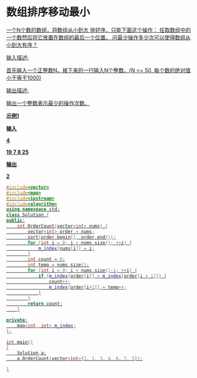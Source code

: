 # 数组排序移动最小

<u>一个N个数的数组，将数组从小到大 排好序，只能下面这个操作：
任取数组中的一个数然后将它放置在数组的最后一个位置。
问最少操作多少次可以使得数组从小到大有序？

输入描述:

首先输入一个正整数N，接下来的一行输入N个整数。(N <= 50, 每个数的绝对值小于等于1000)

输出描述:

输出一个整数表示最少的操作次数。

**示例1**

**输入**

**4**

**19 7 8 25**

**输出**

**2**

```c++
#include<vector>
#include<map>
#include<iostream>
#include<algorithm>
using namespace std;
class Solution {
public:
	int OrderCount(vector<int> nums) {
		vector<int> order = nums;
		sort(order.begin(), order.end());
		for (int i = 0; i < nums.size(); ++i) {
			m_index[nums[i]] = i;
		}
		int count = 0;
		int temp = nums.size();
		for (int i = 0; i < nums.size()-1; ++i) {
			if (m_index[order[i]] > m_index[order[i + 1]]) {
				count++;
				m_index[order[i+1]] = temp++;
			}
		}
		return count;
	}

private:
	map<int, int> m_index;
};

int main()
{
	Solution a;
	a.OrderCount(vector<int>{2, 1, 3, 4, 6, 7, 5});

}
```

